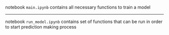 notebook `main.ipynb` contains all necessary functions to train a model 
<hr>

notebook `run_model.ipynb` contains set of functions that can be run in order to start prediction making process 
